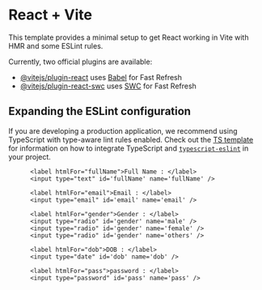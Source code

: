 # React + Vite

This template provides a minimal setup to get React working in Vite with HMR and some ESLint rules.

Currently, two official plugins are available:

- [@vitejs/plugin-react](https://github.com/vitejs/vite-plugin-react/blob/main/packages/plugin-react) uses [Babel](https://babeljs.io/) for Fast Refresh
- [@vitejs/plugin-react-swc](https://github.com/vitejs/vite-plugin-react/blob/main/packages/plugin-react-swc) uses [SWC](https://swc.rs/) for Fast Refresh

## Expanding the ESLint configuration

If you are developing a production application, we recommend using TypeScript with type-aware lint rules enabled. Check out the [TS template](https://github.com/vitejs/vite/tree/main/packages/create-vite/template-react-ts) for information on how to integrate TypeScript and [`typescript-eslint`](https://typescript-eslint.io) in your project.


          <label htmlFor="fullName">Full Name : </label>
          <input type="text" id='fullName' name='fullName' />

          <label htmlFor="email">Email : </label>
          <input type="email" id='email' name='email' />

          <label htmlFor="gender">Gender : </label>
          <input type="radio" id='gender' name='male' />
          <input type="radio" id='gender' name='female' />
          <input type="radio" id='gender' name='others' />

          <label htmlFor="dob">DOB : </label>
          <input type="date" id='dob' name='dob' />

          <label htmlFor="pass">password : </label>
          <input type="password" id='pass' name='pass' />